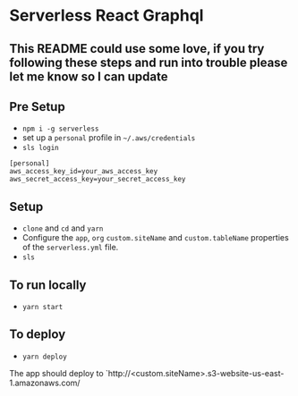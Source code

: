 # Serverless React Graphql

## This README could use some love, if you try following these steps and run into trouble please let me know so I can update

## Pre Setup

- `npm i -g serverless`
- set up a `personal` profile in `~/.aws/credentials`
- `sls login`

```
[personal]
aws_access_key_id=your_aws_access_key
aws_secret_access_key=your_secret_access_key
```

## Setup

- `clone` and `cd` and `yarn`
- Configure the `app`, `org` `custom.siteName` and `custom.tableName` properties of the `serverless.yml` file.
- `sls`

## To run locally

- `yarn start`

## To deploy

- `yarn deploy`

The app should deploy to `http://<custom.siteName>.s3-website-us-east-1.amazonaws.com/
